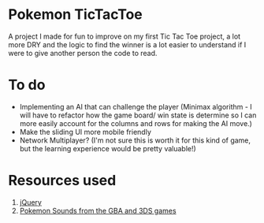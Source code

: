 # Pokemon TicTacToe

A project I made for fun to improve on my first Tic Tac Toe project, a lot more DRY and the logic to find the winner is a lot easier to understand if I were to give another person the code to read.

# To do

- Implementing an AI that can challenge the player (Minimax algorithm - I will have to refactor how the game board/ win state is determine so I can more easily account for the columns and rows for making the AI move.)
- Make the sliding UI more mobile friendly
- Network Multiplayer? (I'm not sure this is worth it for this kind of game, but the learning experience would be pretty valuable!)

# Resources used

1. [jQuery](https://jquery.com/download/)
2. [Pokemon Sounds from the GBA and 3DS games](https://www.sounds-resource.com/3ds/pokemonsunmoon/)

